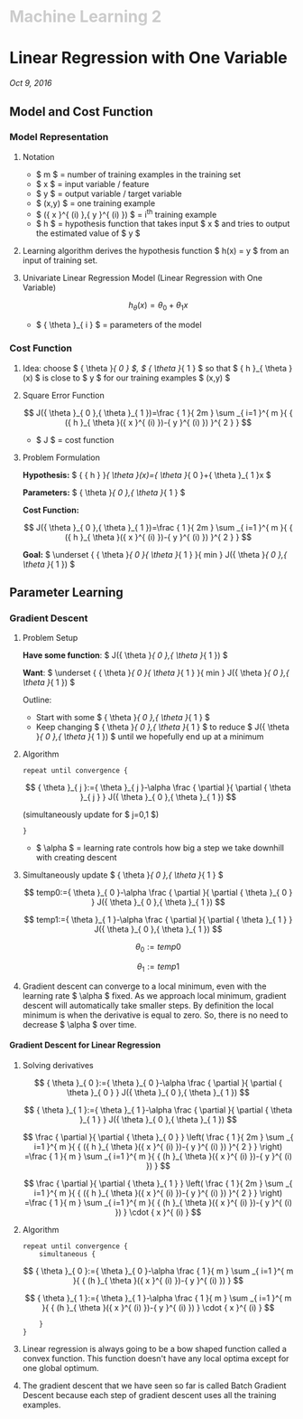 <h1 style="color: #ccc">Machine Learning 2</h1>

# Linear Regression with One Variable

*Oct 9, 2016*

## Model and Cost Function

### Model Representation

1. Notation

   * $ m $ = number of training examples in the training set
   * $ x $ = input variable / feature
   * $ y $ = output variable / target variable
   * $ (x,y) $ = one training example
   * $ ({ x }^{ (i) },{ y }^{ (i) }) $ = i<sup>th</sup> training example
   * $ h $ = hypothesis function that takes input $ x $ and tries to output the estimated value of $ y $

2. Learning algorithm derives the hypothesis function $ h(x) = y $ from an input of training set.

3. Univariate Linear Regression Model (Linear Regression with One Variable)

   $$ { h }_{ \theta  }(x)={ \theta  }_{ 0 }+{ \theta  }_{ 1 }x $$

   * $ { \theta  }_{ i } $ = parameters of the model

### Cost Function

1. Idea: choose $ { \theta  }_{ 0 } $, $ { \theta  }_{ 1 } $ so that $ { h }_{ \theta  }(x) $ is close to $ y $ for our training examples $ (x,y) $

2. Square Error Function

   $$ J({ \theta  }_{ 0 },{ \theta  }_{ 1 })=\frac { 1 }{ 2m } \sum _{ i=1 }^{ m }{ { ({ h }_{ \theta  }({ x }^{ (i) })-{ y }^{ (i) }) }^{ 2 } } $$

   * $ J $ = cost function

3. Problem Formulation

   **Hypothesis:** $ { { h } }_{ \theta  }(x)={ \theta  }_{ 0 }+{ \theta  }_{ 1 }x $

   **Parameters:** $ { \theta  }_{ 0 },{ \theta  }_{ 1 } $

   **Cost Function:**

   $$ J({ \theta  }_{ 0 },{ \theta  }_{ 1 })=\frac { 1 }{ 2m } \sum _{ i=1 }^{ m }{ { ({ h }_{ \theta  }({ x }^{ (i) })-{ y }^{ (i) }) }^{ 2 } } $$

   **Goal:** $ \underset { { \theta  }_{ 0 }{ \theta  }_{ 1 } }{ min } J({ \theta  }_{ 0 },{ \theta  }_{ 1 }) $

## Parameter Learning

### Gradient Descent

1. Problem Setup

   **Have some function**: $ J({ \theta  }_{ 0 },{ \theta  }_{ 1 }) $

   **Want**: $ \underset { { \theta  }_{ 0 }{ \theta  }_{ 1 } }{ min } J({ \theta  }_{ 0 },{ \theta  }_{ 1 }) $

   Outline:

   * Start with some $ { \theta  }_{ 0 },{ \theta  }_{ 1 } $
   * Keep changing $ { \theta  }_{ 0 },{ \theta  }_{ 1 } $ to reduce $ J({ \theta  }_{ 0 },{ \theta  }_{ 1 }) $ until we hopefully end up at a minimum

2. Algorithm

   ```
   repeat until convergence {
   ```

   $$ { \theta  }_{ j }:={ \theta  }_{ j }-\alpha \frac { \partial  }{ \partial { \theta  }_{ j } } J({ \theta  }_{ 0 },{ \theta  }_{ 1 }) $$

   (simultaneously update for $ j=0,1 $)

   ```
   }
   ```

   * $ \alpha $ = learning rate controls how big a step we take downhill with creating descent

3. Simultaneously update $ { \theta  }_{ 0 },{ \theta  }_{ 1 } $

   $$ temp0:={ \theta  }_{ 0 }-\alpha \frac { \partial  }{ \partial { \theta  }_{ 0 } } J({ \theta  }_{ 0 },{ \theta  }_{ 1 }) $$

   $$ temp1:={ \theta  }_{ 1 }-\alpha \frac { \partial  }{ \partial { \theta  }_{ 1 } } J({ \theta  }_{ 0 },{ \theta  }_{ 1 }) $$

   $$ { \theta  }_{ 0 }:=temp0 $$

   $$ { \theta  }_{ 1 }:=temp1 $$

4. Gradient descent can converge to a local minimum, even with the learning rate $ \alpha $ fixed. As we approach local minimum, gradient descent will automatically take smaller steps. By definition the local minimum is when the derivative is equal to zero. So, there is no need to decrease $ \alpha $ over time.

#### Gradient Descent for Linear Regression

1. Solving derivatives

   $$ { \theta  }_{ 0 }:={ \theta  }_{ 0 }-\alpha \frac { \partial  }{ \partial { \theta  }_{ 0 } } J({ \theta  }_{ 0 },{ \theta  }_{ 1 })  $$

   $$ { \theta  }_{ 1 }:={ \theta  }_{ 1 }-\alpha \frac { \partial  }{ \partial { \theta  }_{ 1 } } J({ \theta  }_{ 0 },{ \theta  }_{ 1 }) $$

   $$ \frac { \partial  }{ \partial { \theta  }_{ 0 } } \left( \frac { 1 }{ 2m } \sum _{ i=1 }^{ m }{ { ({ h }_{ \theta  }({ x }^{ (i) })-{ y }^{ (i) }) }^{ 2 } }  \right) =\frac { 1 }{ m } \sum _{ i=1 }^{ m }{ { (h }_{ \theta  }({ x }^{ (i) })-{ y }^{ (i) }) } $$

   $$ \frac { \partial  }{ \partial { \theta  }_{ 1 } } \left( \frac { 1 }{ 2m } \sum _{ i=1 }^{ m }{ { ({ h }_{ \theta  }({ x }^{ (i) })-{ y }^{ (i) }) }^{ 2 } }  \right) =\frac { 1 }{ m } \sum _{ i=1 }^{ m }{ { (h }_{ \theta  }({ x }^{ (i) })-{ y }^{ (i) }) } \cdot { x }^{ (i) } $$

2. Algorithm

   ```
   repeat until convergence {
       simultaneous {
   ```

   $$ { \theta  }_{ 0 }:={ \theta  }_{ 0 }-\alpha \frac { 1 }{ m } \sum _{ i=1 }^{ m }{ { (h }_{ \theta  }({ x }^{ (i) })-{ y }^{ (i) }) }  $$

   $$ { \theta  }_{ 1 }:={ \theta  }_{ 1 }-\alpha \frac { 1 }{ m } \sum _{ i=1 }^{ m }{ { (h }_{ \theta  }({ x }^{ (i) })-{ y }^{ (i) }) } \cdot { x }^{ (i) } $$

   ```
       }
   }
   ```

3. Linear regression is always going to be a bow shaped function called a convex function. This function doesn't have any local optima except for one global optimum.

4. The gradient descent that we have seen so far is called Batch Gradient Descent because each step of gradient descent uses all the training examples.
